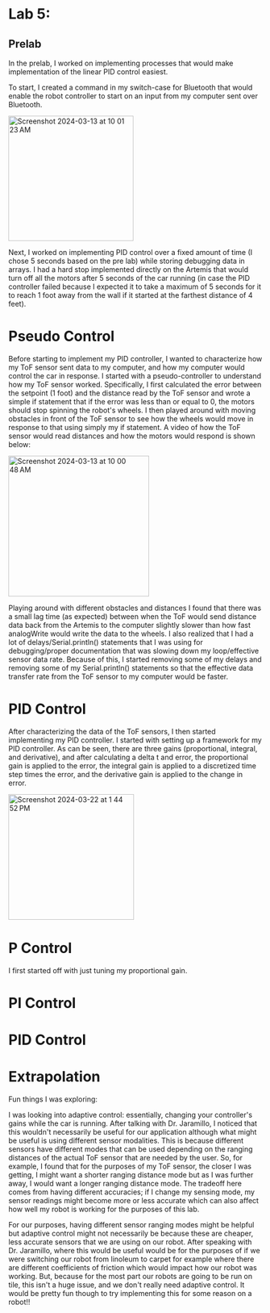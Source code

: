 # Lab 5:

## Prelab

In the prelab, I worked on implementing processes that would make implementation of the linear PID control easiest.

To start, I created a command in my switch-case for Bluetooth that would enable the robot controller to start on an input from my computer sent over Bluetooth.

<img width="248" alt="Screenshot 2024-03-13 at 10 01 23 AM" src="https://github.com/ns14/ns14.github.io/assets/65001356/4829769c-d016-4f06-866f-e7a7b3b54c3a">

Next, I worked on implementing PID control over a fixed amount of time (I chose 5 seconds based on the pre lab) while storing debugging data in arrays. I had a hard stop implemented directly on the Artemis that would turn off all the motors after 5 seconds of the car running (in case the PID controller failed because I expected it to take a maximum of 5 seconds for it to reach 1 foot away from the wall if it started at the farthest distance of 4 feet).

# Pseudo Control

Before starting to implement my PID controller, I wanted to characterize how my ToF sensor sent data to my computer, and how my computer would control the car in response. I started with a pseudo-controller to understand how my ToF sensor worked. Specifically, I first calculated the error between the setpoint (1 foot) and the distance read by the ToF sensor and wrote a simple if statement that if the error was less than or equal to 0, the motors should stop spinning the robot's wheels. I then played around with moving obstacles in front of the ToF sensor to see how the wheels would move in response to that using simply my if statement. A video of how the ToF sensor would read  distances and how the motors would respond is shown below:

<insert-video-here>

<img width="279" alt="Screenshot 2024-03-13 at 10 00 48 AM" src="https://github.com/ns14/ns14.github.io/assets/65001356/2bb0444f-6268-4c77-ba19-db014627adc6">

Playing around with different obstacles and distances I found that there was a small lag time (as expected) between when the ToF would send distance data back from the Artemis to the computer slightly slower than how fast analogWrite would write the data to the wheels. I also realized that I had a lot of delays/Serial.println() statements that I was using for debugging/proper documentation that was slowing down my loop/effective sensor data rate. Because of this, I started removing some of my delays and removing some of my Serial.println() statements so that the effective data transfer rate from the ToF sensor to my computer would be faster.

# PID Control

After characterizing the data of the ToF sensors, I then started implementing my PID controller. I started with setting up a framework for my PID controller. As can be seen, there are three gains (proportional, integral, and derivative), and after calculating a delta t and error, the proportional gain is applied to the error, the integral gain is applied to a discretized time step times the error, and the derivative gain is applied to the change in error.

<img width="249" alt="Screenshot 2024-03-22 at 1 44 52 PM" src="https://github.com/ns14/ns14.github.io/assets/65001356/36d98c11-a2fb-48ce-aee6-1bbd96acfdfc">

# P Control
I first started off with just tuning my proportional gain.

# PI Control

# PID Control

# Extrapolation

Fun things I was exploring:

I was looking into adaptive control: essentially, changing your controller's gains while the car is running. After talking with Dr. Jaramillo, I noticed that this wouldn't necessarily be useful for our application although what might be useful is using different sensor modalities. This is because different sensors have different modes that can be used depending on the ranging distances of the actual ToF sensor that are needed by the user. So, for example, I found that for the purposes of my ToF sensor, the closer I was getting, I might want a shorter ranging distance mode but as I was further away, I would want a longer ranging distance mode. The tradeoff here comes from having different accuracies; if I change my sensing mode, my sensor readings might become more or less accurate which can also affect how well my robot is working for the purposes of this lab.

For our purposes, having different sensor ranging modes might be helpful but adaptive control might not necessarily be because these are cheaper, less accurate sensors that we are using on our robot. After speaking with Dr. Jaramillo, where this would be useful would be for the purposes of if we were switching our robot from linoleum to carpet for example where there are different coefficients of friction which would impact how our robot was working. But, because for the most part our robots are going to be run on tile, this isn't a huge issue, and we don't really need adaptive control. It would be pretty fun though to try implementing this for some reason on a robot!!


